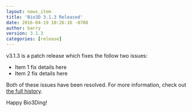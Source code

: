```yaml
---
layout: news_item
title: 'Bio3D 3.1.3 Released'
date: 2016-04-19 10:26:16 -0700
author: barry
version: 3.1.3
categories: [release]
---
```


v3.1.3 is a patch release which fixes the follow two issues:

- Item 1 fix details here
- Item 2 fix details here

Both of these issues have been resolved. For more information, check out [the full history]().

Happy Bio3Ding!

